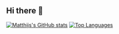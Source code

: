 ## Hi there 👋

<!--
**matthijshulsebos/matthijshulsebos** is a ✨ _special_ ✨ repository because its `README.md` (this file) appears on your GitHub profile.

Here are some ideas to get you started:

- 🔭 I’m currently working on ...
- 🌱 I’m currently learning ...
- 👯 I’m looking to collaborate on ...
- 🤔 I’m looking for help with ...
- 💬 Ask me about ...
- 📫 How to reach me: ...
- 😄 Pronouns: ...
- ⚡ Fun fact: ...
-->

[![Matthijs's GitHub stats](https://github-readme-stats.vercel.app/api?username=matthijshulsebos&show_icons=true&theme=tokyonight&include_all_commits=true&count_private=true)](https://github.com/anuraghazra/github-readme-stats)
[![Top Languages](https://github-readme-stats.vercel.app/api/top-langs/?username=matthijshulsebos&layout=compact&theme=tokyonight)](https://github.com/anuraghazra/github-readme-stats)
